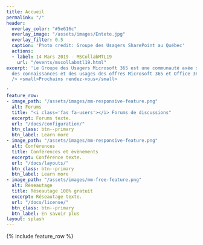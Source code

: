 ```yaml
---
title: Accueil
permalink: "/"
header:
  overlay_color: "#5e616c"
  overlay_image: "/assets/images/Entete.jpg"
  overlay_filter: 0.5
  caption: 'Photo credit: Groupe des Usagers SharePoint au Québec'
  actions:
  - label: 14 Mars 2019 - MSCollabMTL19
    url: "/events/mscollabmtl19.html"
excerpt: 'Le Groupe des Usagers Microsoft 365 est une communauté axée sur le partage
  des connaissances et des usages des offres Microsoft 365 et Office 365 de Microsoft.<br
  /> <small>Prochains rendez-vous</small>

'
feature_row:
- image_path: "/assets/images/mm-responsive-feature.png"
  alt: Forums
  title: "<i class='fas fa-users'></i> Forums de discussions"
  excerpt: Forums texte.
  url: "/docs/configuration/"
  btn_class: btn--primary
  btn_label: Learn more
- image_path: "/assets/images/mm-responsive-feature.png"
  alt: Conférences
  title: Conférences et évènements
  excerpt: Conférence texte.
  url: "/docs/layouts/"
  btn_class: btn--primary
  btn_label: Learn more
- image_path: "/assets/images/mm-free-feature.png"
  alt: Réseautage
  title: Réseautage 100% gratuit
  excerpt: Réseautage texte.
  url: "/docs/license/"
  btn_class: btn--primary
  btn_label: En savoir plus
layout: splash
---
```


{% include feature_row %}
